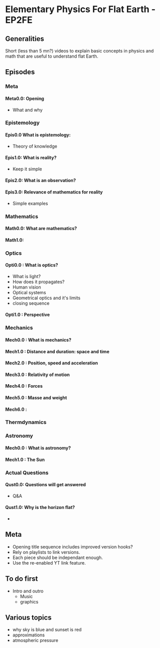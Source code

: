 # Elementary Physics For Flat Earth - EP2FE

## Generalities

Short (less than 5 mn?) videos to explain basic concepts in physics and math that are useful to understand flat Earth.

## Episodes

### Meta

#### Meta0.0: Opening
- What and why


### Epistemology

#### Epis0.0 What is epistemology: 
- Theory of knowledge

#### Epis1.0: What is reality?
- Keep it simple

#### Epis2.0: What is an observation?

#### Epis3.0: Relevance of mathematics for reality
- Simple examples


### Mathematics
#### Math0.0: What are mathematics?

#### Math1.0: 

### Optics

#### Opti0.0 : What is optics?
- What is light?
- How does it propagates?
- Human vision
- Optical systems
- Geometrical optics and it's limits
- closing sequence

#### Opti1.0 : Perspective


### Mechanics

#### Mech0.0 : What is mechanics?

#### Mech1.0 : Distance and duration: space and time

#### Mech2.0 : Position, speed and acceleration

#### Mech3.0 : Relativity of motion

#### Mech4.0 : Forces

#### Mech5.0 : Masse and weight

#### Mech6.0 : 


### Thermdynamics


### Astronomy

#### Mech0.0 : What is astronomy?

#### Mech1.0 : The Sun




### Actual Questions

#### Qust0.0: Questions will get answered
- Q&A


#### Qust1.0: Why is the horizon flat?
- 


## Meta
- Opening title sequence includes improved version hooks?
- Rely on playlists to link versions.
- Each piece should be independant enough.
- Use the re-enabled YT link feature.

## To do first
- Intro and outro
  - Music
  - graphics
 
## Various topics
- why sky is blue and sunset is red
- approximations
- atmospheric pressure
